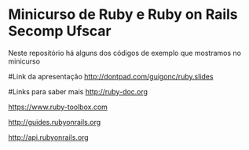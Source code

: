 # Minicurso de Ruby e Ruby on Rails Secomp Ufscar
Neste repositório há alguns dos códigos de exemplo que mostramos no minicurso

#Link da apresentação
http://dontpad.com/guigonc/ruby.slides

#Links para saber mais
http://ruby-doc.org

https://www.ruby-toolbox.com

http://guides.rubyonrails.org

http://api.rubyonrails.org

